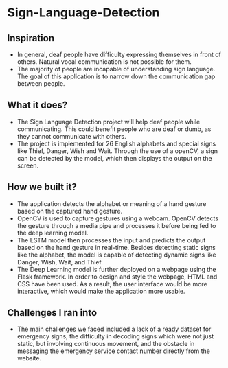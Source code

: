 # Sign-Language-Detection

## Inspiration
- In general, deaf people have difficulty expressing themselves in front of others. Natural vocal communication is not possible for them. 
- The majority of people are incapable of understanding sign language. The goal of this application is to narrow down the communication gap between people. 

## What it does?
- The Sign Language Detection project will help deaf people while communicating. This could benefit people who are deaf or dumb, as they cannot communicate with others.
- The project is implemented for 26 English alphabets and special signs like Thief, Danger, Wish and Wait. Through the use of a openCV, a sign can be detected by the model, which then displays the output on the screen.

## How we built it?
- The application detects the alphabet or meaning of a hand gesture based on the captured hand gesture. 
- OpenCV is used to capture gestures using a webcam. OpenCV detects the gesture through a media pipe and processes it before being fed to the deep learning model.
- The LSTM model then processes the input and predicts the output based on the hand gesture in real-time. Besides detecting static signs like the alphabet, the model is capable of detecting dynamic signs like Danger, Wish, Wait, and Thief. 
- The Deep Learning model is further deployed on a webpage using the Flask framework. In order to design and style the webpage, HTML and CSS have been used. As a result, the user interface would be more interactive, which would make the application more usable. 

## Challenges I ran into
- The main challenges we faced included a lack of a ready dataset for emergency signs, the difficulty in decoding signs which were not just static, but involving continuous movement, and the obstacle in messaging the emergency service contact number directly from the website.

